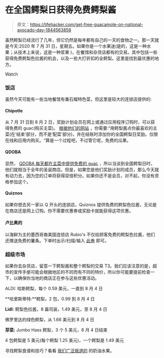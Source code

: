 # 在全国鳄梨日获得免费鳄梨酱

> 原文：<https://lifehacker.com/get-free-guacamole-on-national-avocado-day-1844563858>

虽然鳄梨已经流行了几年，但它仍然是每年都有自己的一天的食物之一。那一天就是今天:2020 年 7 月 31 日，星期五。如果你是一个水果迷(是的，这是一种水果；从技术上来说，这是一种浆果 )，在餐馆和杂货店都有的交易。其中包括一些获得免费鳄梨色拉酱的机会，以及一些大打折扣的全鳄梨。这里是找到最优惠的地方。

Watch

### 饭店

虽然今天可能有一些当地餐馆有番石榴特色菜，但这里是较大的连锁店提供的:

#### **Chipotle**

从 7 月 31 日到 8 月 2 日，奖励计划会员在网上或通过应用程序订购时，可以获得免费的 guac(购买主菜)。 [根据他们的网站](https://www.chipotle.com/avocadoday) ，你需要:“用鳄梨酱点你最喜欢的主菜(在‘结束’部分，而不是‘配菜’部分)，并在结账时添加你的全国鳄梨日奖励。仅限在线和应用内购买。“算是一个过程吧，不过管它呢，免费的瓜果。

#### **QDOBA**

显然， [QDOBA 每天都在主菜中提供免费的 guac](https://www.qdoba.com/rewards) ，所以当谈到全国鳄梨日时，他们就相当于全年的圣诞商店。但是，如果您是他们奖励计划的成员，那么今天就有动力去，因为您的订单将获得双倍积分。如果你还不是会员，对不起，你没有资格参加这个。

#### Quiznos

如果你想去另一家以 Q 开头的连锁店，Quiznos 提供免费的鳄梨色拉酱，无论是在商店还是网上订购。你不需要优惠券或奖励卡就能获得这项优惠。

#### 卢比奥的

以海鲜为主的墨西哥裔美国连锁店 Rubio's 不仅给顾客免费的鳄梨色拉酱，他们还赠送免费的薯条。下单时出示/扫描/输入 [此券](https://www.rubios.com/coupons/national-avocado-day) 即可。

### 超级市场

如果你去杂货店，留意一下鳄梨酱和整个鳄梨的交易 T3。我们应该注意的是，超市的宣传手册可能会根据地区的不同而有不同的特价，所以你可能要提前检查一下，以确保你当地的商店正在参与这些优惠活动。

ALDI: 哈斯鳄梨，每个 0.59 美元，一直到 8 月 4 日

**哈里斯蒂特:**鳄梨，2 包，0.99 到 8 月 4 日

**Lidl:** 鳄梨色拉酱，8 盎司装，1.49 美元，至 8 月 4 日

佛罗里达的绿色鳄梨，从 1.66 美元到 8 月 4 日

**芽菜:** Jumbo Hass 鳄梨，3 个 5 美元，8 月 4 日结束

4 包鳄梨是 5 美元(每个鳄梨 1.25 美元)，一个鳄梨是 1.49 美元

寻找鳄梨食谱和技巧？看看 [我们广泛报道的](https://lifehacker.com/tag/avocado) 的奶油水果。